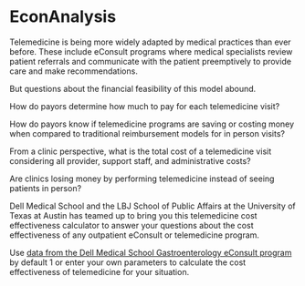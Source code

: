 # EconAnalysis

Telemedicine is being more widely adapted by medical practices than ever before. These include eConsult programs where medical specialists review patient referrals and communicate with the patient preemptively to provide care and make recommendations.

But questions about the financial feasibility of this model abound.

How do payors determine how much to pay for each telemedicine visit?

How do payors know if telemedicine programs are saving or costing money when compared to traditional reimbursement models for in person visits?

From a clinic perspective, what is the total cost of a telemedicine visit considering all provider, support staff, and administrative costs?

Are clinics losing money by performing telemedicine instead of seeing patients in person?

Dell Medical School and the LBJ School of Public Affairs at the University of Texas at Austin has teamed up to bring you this telemedicine cost effectiveness calculator to answer your questions about the cost effectiveness of any outpatient eConsult or telemedicine program.

Use [data from the Dell Medical School Gastroenterology eConsult program](https://pubmed.ncbi.nlm.nih.gov/32954940/) by default 1 or enter your own parameters to calculate the cost effectiveness of telemedicine for your situation.
